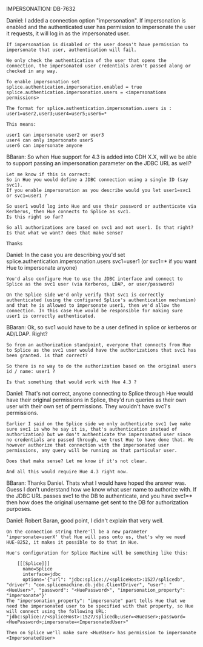IMPERSONATION: DB-7632

Daniel:
    I added a connection option "impersonation". If impersonation is enabled and the authenticated user has permission to impersonate the user it requests, it will log in as the impersonated user.

    If impersonation is disabled or the user doesn't have permission to impersonate that user, authentication will fail.

    We only check the authentication of the user that opens the connection, the impersonated user credentials aren't passed along or checked in any way.

    To enable impersonation set
    splice.authentication.impersonation.enabled = true
    splice.authentication.impersonation.users = <impersonations permissions>

    The format for splice.authentication.impersonation.users is :
    user1=user2,user3;user4=user5;user6=*

    This means:

    user1 can impersonate user2 or user3
    user4 can only impersonate user5
    user6 can impersonate anyone

BBaran:
    So when Hue support for 4.3 is added into CDH X.X, will we be able to support passing an impersonation parameter on the JDBC URL as well?

    Let me know if this is correct:
    So in Hue you would define a JDBC connection using a single ID (say svc1).
    If you enable impersonation as you describe would you let user1=svc1 or svc1=user1 ?

    So user1 would log into Hue and use their password or authenticate via Kerberos, then Hue connects to Splice as svc1.
    Is this right so far?

    So all authorizations are based on svc1 and not user1. Is that right?
    Is that what we want? does that make sense?

    Thanks

Daniel:
    In the case you are describing you'd set
    splice.authentication.impersonation.users svc1=user1 (or svc1=* if you want Hue to impersonate anyone)

    You'd also configure Hue to use the JDBC interface and connect to Splice as the svc1 user (via Kerberos, LDAP, or user/password)

    On the Splice side we'd only verify that svc1 is correctly authenticated (using the configured Splice's authentication mechanism) and that he is allowed to impersonate user1, then we'd allow the connection. In this case Hue would be responsible for making sure user1 is correctly authenticated.

BBaran:
    Ok, so svc1 would have to be a user defined in splice or kerberos or AD/LDAP. Right?

    So from an authorization standpoint, everyone that connects from Hue to Splice as the svc1 user would have the authorizations that svc1 has been granted. is that correct?

    So there is no way to do the authorization based on the original users id / name: user1 ?

    Is that something that would work with Hue 4.3 ?

Daniel:
    That's not correct, anyone connecting to Splice through Hue would have their original permissions in Splice, they'd run queries as their own user with their own set of permissions. They wouldn't have svc1's permissions.

    Earlier I said on the Splice side we only authenticate svc1 (we make sure svc1 is who he say it is, that's authentication instead of authorization) but we don't authenticate the impersonated user since no credentials are passed through, we trust Hue to have done that. We however authorize that connection with the impersonated user permissions, any query will be running as that particular user.

    Does that make sense? Let me know if it's not clear.

    And all this would require Hue 4.3 right now.

BBaran:
    Thanks Daniel. Thats what I would have hoped the answer was.
    Guess I don't understand how we know what user name to authorize with.
    If the JDBC URL passes svc1 to the DB to authenticate, and you have svc1=* then how does the original username get sent to the DB for authorization purposes.

Daniel:
    Robert Baran, good point, I didn't explain that very well.

    On the connection string there'll be a new parameter 'impersonate=userX' that Hue will pass onto us, that's why we need HUE-8252, it makes it possible to do that in Hue.

    Hue's configuration for Splice Machine will be something like this:

        [[[Splice]]]
          name=Splice
          interface=jdbc
          options='{"url": "jdbc:splice://<spliceHost>:1527/splicedb", "driver": "com.splicemachine.db.jdbc.ClientDriver", "user": "<HueUser>", "password": "<HuePassword>", "impersonation_property": "impersonate"}'
    The "impersonation_property": "impersonate" part tells Hue that we need the impersonated user to be specified with that property, so Hue will connect using the following URL: "jdbc:splice://<spliceHost>:1527/splicedb;user=<HueUser>;password=<HuePassword>;impersonate=<ImpersonatedUser>"

    Then on Splice we'll make sure <HueUser> has permission to impersonate <ImpersonatedUser>
